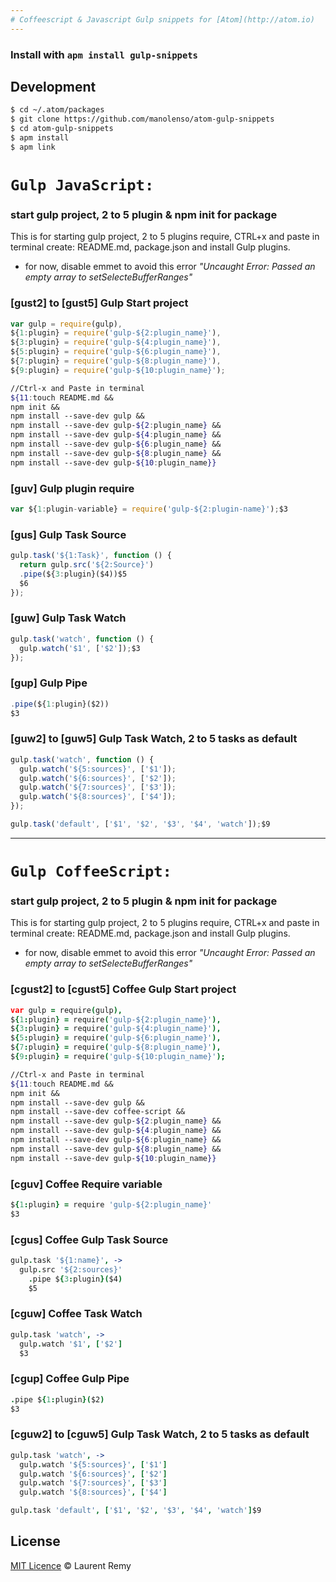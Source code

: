 ```yaml
---
# Coffeescript & Javascript Gulp snippets for [Atom](http://atom.io)
---
```


### Install with `apm install gulp-snippets`

## Development
```sh
$ cd ~/.atom/packages
$ git clone https://github.com/manolenso/atom-gulp-snippets
$ cd atom-gulp-snippets
$ apm install
$ apm link
```

# `Gulp JavaScript:`

### start gulp project, 2 to 5 plugin & npm init for package
This is for starting gulp project, 2 to 5 plugins require,
CTRL+x and paste in terminal create: README.md, package.json
and install Gulp plugins.

* for now,  disable emmet to avoid this error
 _"Uncaught Error: Passed an empty array to setSelecteBufferRanges"_

### [gust2] to [gust5] Gulp Start project


```javascript
var gulp = require(gulp),
${1:plugin} = require('gulp-${2:plugin_name}'),
${3:plugin} = require('gulp-${4:plugin_name}'),
${5:plugin} = require('gulp-${6:plugin_name}'),
${7:plugin} = require('gulp-${8:plugin_name}'),
${9:plugin} = require('gulp-${10:plugin_name}');
```
```bash
//Ctrl-x and Paste in terminal
${11:touch README.md &&
npm init &&
npm install --save-dev gulp &&
npm install --save-dev gulp-${2:plugin_name} &&
npm install --save-dev gulp-${4:plugin_name} &&
npm install --save-dev gulp-${6:plugin_name} &&
npm install --save-dev gulp-${8:plugin_name} &&
npm install --save-dev gulp-${10:plugin_name}}
```


### [guv] Gulp plugin require

```javascript
var ${1:plugin-variable} = require('gulp-${2:plugin-name}');$3
```
### [gus] Gulp Task Source

```javascript
gulp.task('${1:Task}', function () {
  return gulp.src('${2:Source}')
  .pipe(${3:plugin}($4))$5
  $6
});
```
### [guw] Gulp Task Watch

```javascript
gulp.task('watch', function () {
  gulp.watch('$1', ['$2']);$3
});
```

### [gup] Gulp Pipe

```javascript
.pipe(${1:plugin}($2))
$3
```
### [guw2] to [guw5] Gulp Task Watch, 2 to 5 tasks as default

```javascript
gulp.task('watch', function () {
  gulp.watch('${5:sources}', ['$1']);
  gulp.watch('${6:sources}', ['$2']);
  gulp.watch('${7:sources}', ['$3']);
  gulp.watch('${8:sources}', ['$4']);
});

gulp.task('default', ['$1', '$2', '$3', '$4', 'watch']);$9
```


----
# `Gulp CoffeeScript:`

### start gulp project, 2 to 5 plugin & npm init for package
This is for starting gulp project, 2 to 5 plugins require,
CTRL+x and paste in terminal create: README.md, package.json
and install Gulp plugins.

* for now,  disable emmet to avoid this error
 _"Uncaught Error: Passed an empty array to setSelecteBufferRanges"_

### [cgust2] to [cgust5] Coffee Gulp Start project

```coffeescript
var gulp = require(gulp),
${1:plugin} = require('gulp-${2:plugin_name}'),
${3:plugin} = require('gulp-${4:plugin_name}'),
${5:plugin} = require('gulp-${6:plugin_name}'),
${7:plugin} = require('gulp-${8:plugin_name}'),
${9:plugin} = require('gulp-${10:plugin_name}');
```
```bash
//Ctrl-x and Paste in terminal
${11:touch README.md &&
npm init &&
npm install --save-dev gulp &&
npm install --save-dev coffee-script &&
npm install --save-dev gulp-${2:plugin_name} &&
npm install --save-dev gulp-${4:plugin_name} &&
npm install --save-dev gulp-${6:plugin_name} &&
npm install --save-dev gulp-${8:plugin_name} &&
npm install --save-dev gulp-${10:plugin_name}}
```

### [cguv] Coffee Require variable

```coffeescript
${1:plugin} = require 'gulp-${2:plugin_name}'
$3
```

### [cgus] Coffee Gulp Task Source

```coffeescript
gulp.task '${1:name}', ->
  gulp.src '${2:sources}'
    .pipe ${3:plugin}($4)
    $5
```

### [cguw] Coffee Task Watch

```coffeescript
gulp.task 'watch', ->
  gulp.watch '$1', ['$2']
  $3
```

### [cgup] Coffee Gulp Pipe

```coffeescript
.pipe ${1:plugin}($2)
$3
```

### [cguw2] to [cguw5] Gulp Task Watch, 2 to 5 tasks as default

```coffeescript
gulp.task 'watch', ->
  gulp.watch '${5:sources}', ['$1']
  gulp.watch '${6:sources}', ['$2']
  gulp.watch '${7:sources}', ['$3']
  gulp.watch '${8:sources}', ['$4']

gulp.task 'default', ['$1', '$2', '$3', '$4', 'watch']$9
```

## License
[MIT Licence](LICENCE.md) © Laurent Remy 
